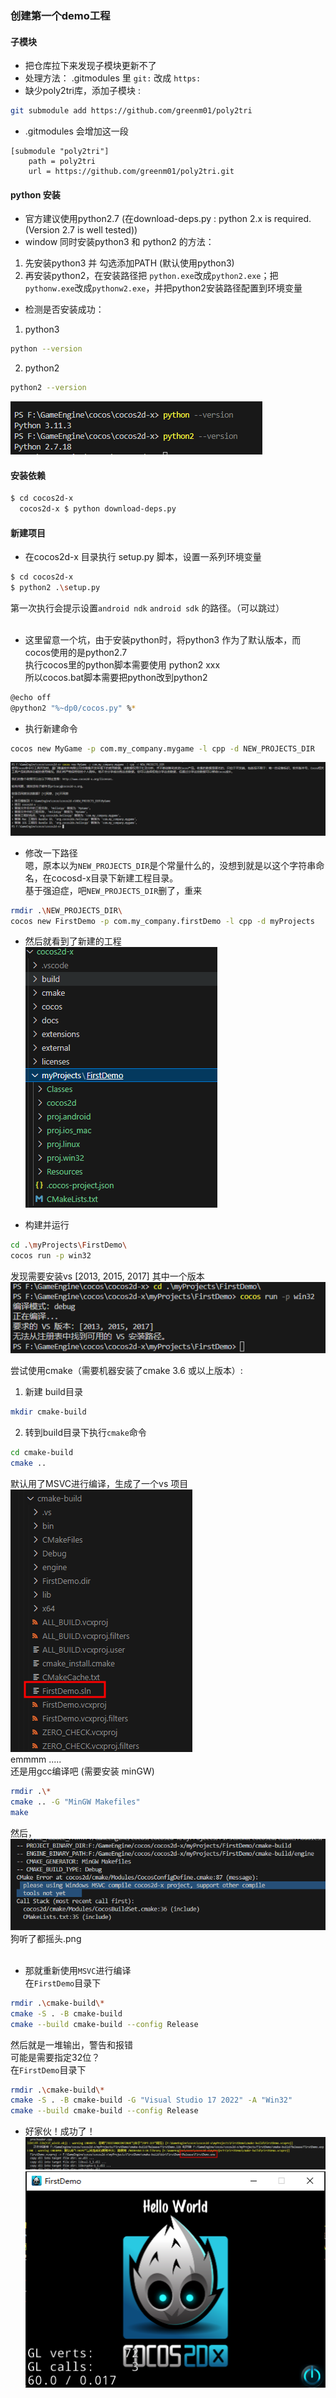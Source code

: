### 创建第一个demo工程

#### 子模块
- 把仓库拉下来发现子模块更新不了 <br>
- 处理方法：
.gitmodules 里 `git:` 改成 `https:` <br>
- 缺少poly2tri库，添加子模块 : <br>
``` bash
git submodule add https://github.com/greenm01/poly2tri
```
- .gitmodules 会增加这一段 <br>
```
[submodule "poly2tri"]
	path = poly2tri
	url = https://github.com/greenm01/poly2tri.git
```

#### python 安装
- 官方建议使用python2.7  (在download-deps.py : python 2.x is required. (Version 2.7 is well tested))<br>
- window 同时安装python3 和 python2 的方法：<br>
1. 先安装python3 并 勾选添加PATH (默认使用python3)<br>
2. 再安装python2，在安装路径把 `python.exe`改成`python2.exe`；把`pythonw.exe`改成`pythonw2.exe`，并把python2安装路径配置到环境变量<br>
- 检测是否安装成功：<br>
1. python3
```bash
python --version
```
2. python2
```bash
python2 --version
```
![cmd](./img/001/python_version.png)<br>

#### 安装依赖
``` bash
$ cd cocos2d-x
  cocos2d-x $ python download-deps.py
```

#### 新建项目
- 在cocos2d-x 目录执行 setup.py 脚本，设置一系列环境变量<br>
``` bash
$ cd cocos2d-x
$ python2 .\setup.py
```
第一次执行会提示设置`android ndk` `android sdk` 的路径。（可以跳过）<br>
<br>

- 这里留意一个坑，由于安装python时，将python3 作为了默认版本，而cocos使用的是python2.7<br>
执行cocos里的python脚本需要使用 python2 xxx <br>
所以cocos.bat脚本需要把python改到python2  <br>
```bash
@echo off
@python2 "%~dp0/cocos.py" %*
```

- 执行新建命令<br>
``` bash
cocos new MyGame -p com.my_company.mygame -l cpp -d NEW_PROJECTS_DIR
```
![new game](./img/001/new_game.png)<br>

- 修改一下路径<br>
嗯，原本以为`NEW_PROJECTS_DIR`是个常量什么的，没想到就是以这个字符串命名，在cocosd-x目录下新建工程目录。<br>
基于强迫症，吧`NEW_PROJECTS_DIR`删了，重来<br>
``` bash
rmdir .\NEW_PROJECTS_DIR\
cocos new FirstDemo -p com.my_company.firstDemo -l cpp -d myProjects
```

- 然后就看到了新建的工程<br>
![projects](./img/001/myProjects.png) <br>

- 构建并运行<br>
``` bash
cd .\myProjects\FirstDemo\
cocos run -p win32
```
发现需要安装vs [2013, 2015, 2017] 其中一个版本<br>
![build](./img/001/build.png)<br>

尝试使用cmake（需要机器安装了cmake 3.6 或以上版本）: <br>
1. 新建 build目录<br>
``` bash
mkdir cmake-build
```
2. 转到build目录下执行`cmake`命令<br>
``` bash
cd cmake-build
cmake ..
```
默认用了MSVC进行编译，生成了一个vs 项目<br>
![vs](./img/001/vs_project.png)<br>
emmmm ..... <br>
还是用gcc编译吧 (需要安装 minGW)<br>
```bash
rmdir .\*
cmake .. -G "MinGW Makefiles"
make
```
然后，<br>
![error](./img/001/error_gcc.png)<br>
狗听了都摇头.png <br>
<br>

- 那就重新使用`MSVC`进行编译<br>
在`FirstDemo`目录下<br>
```bash
rmdir .\cmake-build\*
cmake -S . -B cmake-build
cmake --build cmake-build --config Release
```

然后就是一堆输出，警告和报错<br>
可能是需要指定32位？<br>
在`FirstDemo`目录下<br>
```bash
rmdir .\cmake-build\*
cmake -S . -B cmake-build -G "Visual Studio 17 2022" -A "Win32"
cmake --build cmake-build --config Release
```
- 好家伙！成功了！<br>
![first.exe](./img/001/build_first_demo.png)<br>
![run](./img/001/run_first_demo.png)